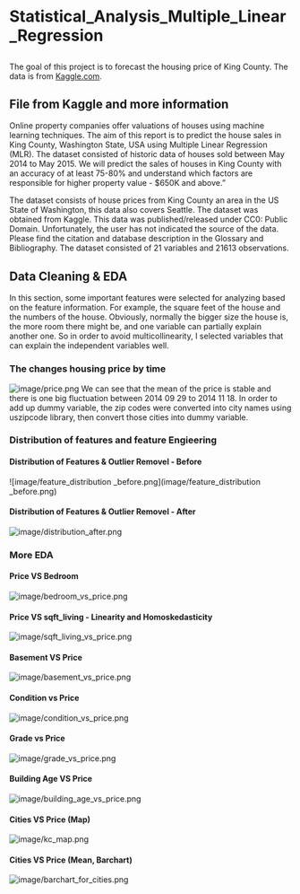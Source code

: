 # Statistical_Analysis_Multiple_Linear_Regression
##
The goal of this project is to forecast the housing price of King County.
The data is from [Kaggle.com](https://www.kaggle.com/shivachandel/kc-house-data/tasks).
## File from Kaggle and more information
Online property companies offer valuations of houses using machine learning techniques. The aim of this report is to predict the house sales in King County, Washington State, USA using Multiple Linear Regression (MLR). The dataset consisted of historic data of houses sold between May 2014 to May 2015.
We will predict the sales of houses in King County with an accuracy of at least 75-80% and understand which factors are responsible for higher property value - $650K and above.”

The dataset consists of house prices from King County an area in the US State of Washington, this data also covers Seattle. The dataset was obtained from Kaggle. This data was published/released under CC0: Public Domain. Unfortunately, the user has not indicated the source of the data. Please find the citation and database description in the Glossary and Bibliography.
The dataset consisted of 21 variables and 21613 observations.
## Data Cleaning & EDA
In this section, some important features were selected for analyzing based on the feature information. For example, the square feet of the house and the numbers of the house. Obviously, normally the bigger size the house is, the more room there might be, and one variable can partially explain another one. So in order to avoid multicollinearity, I selected variables that can explain the independent variables well.

### The changes housing price by time
![image/price.png](image/price.png)
We can see that the mean of the price is stable and there is one big fluctuation between 2014 09 29  to 2014 11 18.
In order to add up dummy variable, the zip codes were converted into city names using uszipcode library, then convert those cities into dummy variable.
###  Distribution of features and feature Engieering
####  Distribution of Features & Outlier Removel  - Before
![image/feature_distribution _before.png](image/feature_distribution _before.png)
####  Distribution of Features & Outlier Removel - After
![image/distribution_after.png](image/distribution_after.png)
### More EDA
#### Price VS Bedroom
![image/bedroom_vs_price.png](image/bedroom_vs_price.png)
#### Price VS sqft_living - Linearity and Homoskedasticity
![image/sqft_living_vs_price.png](image/sqft_living_vs_price.png)
#### Basement VS Price 
![image/basement_vs_price.png](image/basement_vs_price.png)
#### Condition vs Price 
![image/condition_vs_price.png](image/condition_vs_price.png)
####  Grade vs Price
![image/grade_vs_price.png](image/grade_vs_price.png)
#### Building   Age VS Price
![image/building_age_vs_price.png](image/building_age_vs_price.png)
#### Cities VS Price (Map)
![image/kc_map.png](image/kc_map.png)
#### Cities VS Price (Mean, Barchart)
![image/barchart_for_cities.png](image/barchart_for_cities.png)





